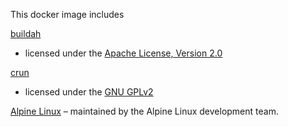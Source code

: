 This docker image includes

[buildah](https://github.com/containers/buildah)
- licensed under the [Apache License, Version 2.0](https://github.com/containers/buildah/blob/master/LICENSE)

[crun](https://github.com/containers/crun)
- licensed under the [GNU GPLv2](https://github.com/containers/crun/blob/master/COPYING)

[Alpine Linux](http://www.alpinelinux.org/)
– maintained by the Alpine Linux development team.
